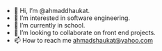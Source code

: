 - 👋 Hi, I’m @ahmaddhaukat.
- 👀 I’m interested in software engineering.
- 🌱 I’m currently in school.
- 💞️ I’m looking to collaborate on front end projects.
- 📫 How to reach me ahmadshaukat@yahoo.com

<!---
ahmaddhaukat/ahmaddhaukat is a ✨ special ✨ repository because its `README.md` (this file) appears on your GitHub profile.
You can click the Preview link to take a look at your changes.
--->
